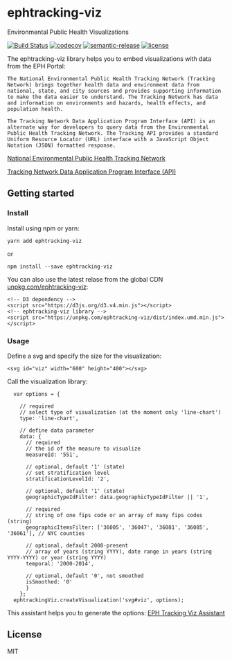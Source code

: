 # ephtracking-viz
Environmental Public Health Visualizations

[![Build Status](https://travis-ci.org/stfnh/ephtracking-viz.svg?branch=master)](https://travis-ci.org/stfnh/ephtracking-viz)
[![codecov](https://codecov.io/gh/stfnh/ephtracking-viz/branch/master/graph/badge.svg)](https://codecov.io/gh/stfnh/ephtracking-viz)
[![semantic-release](https://img.shields.io/badge/%20%20%F0%9F%93%A6%F0%9F%9A%80-semantic--release-e10079.svg)](https://github.com/semantic-release/semantic-release)
[![license](https://img.shields.io/github/license/mashape/apistatus.svg)](https://github.com/stfnh/ephtracking-viz/blob/master/LICENSE)

The ephtracking-viz library helps you to embed visualizations with data from the EPH Portal:

```
The National Environmental Public Health Tracking Network (Tracking Network) brings together health data and environment data from national, state, and city sources and provides supporting information to make the data easier to understand. The Tracking Network has data and information on environments and hazards, health effects, and population health.

The Tracking Network Data Application Program Interface (API) is an alternate way for developers to query data from the Environmental Public Health Tracking Network. The Tracking API provides a standard Uniform Resource Locator (URL) interface with a JavaScript Object Notation (JSON) formatted response.
```

[National Environmental Public Health Tracking Network](https://ephtracking.cdc.gov)

[Tracking Network Data Application Program Interface (API)](https://ephtracking.cdc.gov/apihelp)

## Getting started

### Install 

Install using npm or yarn:

```
yarn add ephtracking-viz
```

or

```
npm install --save ephtracking-viz
```

You can also use the latest relase from the global CDN [unpkg.com/ephtracking-viz](https://unpkg.com/ephtracking-viz/dist/index.umd.min.js):

```
<!-- D3 dependency -->
<script src="https://d3js.org/d3.v4.min.js"></script>
<!-- ephtracking-viz library -->
<script src="https://unpkg.com/ephtracking-viz/dist/index.umd.min.js"></script>
```
### Usage

Define a svg and specify the size for the visualization:

```
<svg id="viz" width="600" height="400"></svg>
```

Call the visualization library:

```
  var options = {

    // required
    // select type of visualization (at the moment only 'line-chart')
    type: 'line-chart',

    // define data parameter
    data: {
      // required
      // the id of the measure to visualize
      measureId: '551',

      // optional, default '1' (state)
      // set stratification level
      stratificationLevelId: '2',

      // optional, default '1' (state)
      geographicTypeIdFilter: data.geographicTypeIdFilter || '1',

      // required
      // string of one fips code or an array of many fips codes (string)
      geographicItemsFilter: ['36005', '36047', '36081', '36085', '36061'], // NYC counties

      // optional, default 2000-present
      // array of years (string YYYY), date range in years (string YYYY-YYYY) or year (string YYYY)
      temporal: '2000-2014',

      // optional, default '0', not smoothed
      isSmoothed: '0'
      }
    };
  ephtrackingViz.createVisualization('svg#viz', options);
```

This assistant helps you to generate the options: [EPH Tracking Viz Assistant](https://stfnh.github.io/ephtracking-viz-assistant/)

## License

MIT